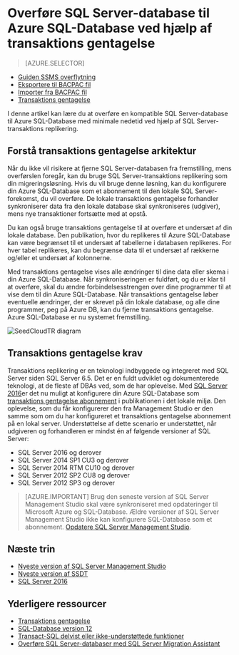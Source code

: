 <properties
   pageTitle="Overføre til SQL-Database med transaktionsreplikering | Microsoft Azure"
   description="Microsoft Azure SQL-Database database overførslen importere databasen, transaktions gentagelse"
   services="sql-database"
   documentationCenter=""
   authors="CarlRabeler"
   manager="jhubbard"
   editor=""/>

<tags
   ms.service="sql-database"
   ms.devlang="NA"
   ms.topic="article"
   ms.tgt_pltfrm="NA"
   ms.workload="sqldb-migrate"
   ms.date="08/23/2016"
   ms.author="carlrab"/>

# <a name="migrate-sql-server-database-to-azure-sql-database-using-transactional-replication"></a>Overføre SQL Server-database til Azure SQL-Database ved hjælp af transaktions gentagelse

> [AZURE.SELECTOR]
- [Guiden SSMS overflytning](sql-database-cloud-migrate-compatible-using-ssms-migration-wizard.md)
- [Eksportere til BACPAC fil](sql-database-cloud-migrate-compatible-export-bacpac-ssms.md)
- [Importer fra BACPAC fil](sql-database-cloud-migrate-compatible-import-bacpac-ssms.md)
- [Transaktions gentagelse](sql-database-cloud-migrate-compatible-using-transactional-replication.md)

I denne artikel kan lære du at overføre en kompatible SQL Server-database til Azure SQL-Database med minimale nedetid ved hjælp af SQL Server-transaktions replikering.

## <a name="understanding-the-transactional-replication-architecture"></a>Forstå transaktions gentagelse arkitektur

Når du ikke vil risikere at fjerne SQL Server-databasen fra fremstilling, mens overførslen foregår, kan du bruge SQL Server-transaktions replikering som din migreringsløsning. Hvis du vil bruge denne løsning, kan du konfigurere din Azure SQL-Database som et abonnement til den lokale SQL Server-forekomst, du vil overføre. De lokale transaktions gentagelse forhandler synkroniserer data fra den lokale database skal synkroniseres (udgiver), mens nye transaktioner fortsætte med at opstå. 

Du kan også bruge transaktions gentagelse til at overføre et undersæt af din lokale database. Den publikation, hvor du replikeres til Azure SQL-Database kan være begrænset til et undersæt af tabellerne i databasen replikeres. For hver tabel replikeres, kan du begrænse data til et undersæt af rækkerne og/eller et undersæt af kolonnerne.

Med transaktions gentagelse vises alle ændringer til dine data eller skema i din Azure SQL-Database. Når synkroniseringen er fuldført, og du er klar til at overføre, skal du ændre forbindelsesstrengen over dine programmer til at vise dem til din Azure SQL-Database. Når transaktions gentagelse løber eventuelle ændringer, der er skrevet på din lokale database, og alle dine programmer, peg på Azure DB, kan du fjerne transaktions gentagelse. Azure SQL-Database er nu systemet fremstilling.

 ![SeedCloudTR diagram](./media/sql-database-cloud-migrate/SeedCloudTR.png)

## <a name="transactional-replication-requirements"></a>Transaktions gentagelse krav

Transaktions replikering er en teknologi indbyggede og integreret med SQL Server siden SQL Server 6.5. Det er en fuldt udviklet og dokumenterede teknologi, at de fleste af DBAs ved, som de har oplevelse. Med [SQL Server 2016](https://www.microsoft.com/en-us/cloud-platform/sql-server)er det nu muligt at konfigurere din Azure SQL-Database som [transaktions gentagelse abonnement](https://msdn.microsoft.com/library/mt589530.aspx) i publikationen i det lokale miljø. Den oplevelse, som du får konfigurerer den fra Management Studio er den samme som om du har konfigureret et transaktions gentagelse abonnement på en lokal server. Understøttelse af dette scenario er understøttet, når udgiveren og forhandleren er mindst én af følgende versioner af SQL Server:

 - SQL Server 2016 og derover 
 - SQL Server 2014 SP1 CU3 og derover
 - SQL Server 2014 RTM CU10 og derover
 - SQL Server 2012 SP2 CU8 og derover
 - SQL Server 2012 SP3 og derover


> [AZURE.IMPORTANT] Brug den seneste version af SQL Server Management Studio skal være synkroniseret med opdateringer til Microsoft Azure og SQL-Database. Ældre versioner af SQL Server Management Studio ikke kan konfigurere SQL-Database som et abonnement. [Opdatere SQL Server Management Studio](https://msdn.microsoft.com/library/mt238290.aspx).


## <a name="next-steps"></a>Næste trin

- [Nyeste version af SQL Server Management Studio](https://msdn.microsoft.com/library/mt238290.aspx)
- [Nyeste version af SSDT](https://msdn.microsoft.com/library/mt204009.aspx)
- [SQL Server 2016](https://www.microsoft.com/en-us/cloud-platform/sql-server)

## <a name="additional-resources"></a>Yderligere ressourcer

- [Transaktions gentagelse](https://msdn.microsoft.com/library/mt589530.aspx)
- [SQL-Database version 12](sql-database-v12-whats-new.md)
- [Transact-SQL delvist eller ikke-understøttede funktioner](sql-database-transact-sql-information.md)
- [Overføre SQL Server-databaser med SQL Server Migration Assistant](http://blogs.msdn.com/b/ssma/)
